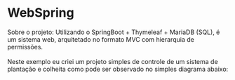 # WebSpring

Sobre o projeto: Utilizando o SpringBoot + Thymeleaf + MariaDB (SQL), é um sistema web, arquitetado no formato MVC com hierarquia de permissões. 
<br>
<br>Neste exemplo eu criei um projeto simples de controle de um sistema de plantação e colheita como pode ser observado no simples diagrama abaixo:
